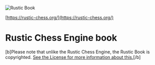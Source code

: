 ![Rustic Book](https://rustic-chess.org/img/rustic-book.jpg)

[https://rustic-chess.org/](https://rustic-chess.org/)

# Rustic Chess Engine book

[b]Please note that unlike the Rustic Chess Engine, the Rustic Book is
copyrighted. [See the License for more information about
this.](https://github.com/mvanthoor/rustic-book?tab=License-1-ov-file)[/b]